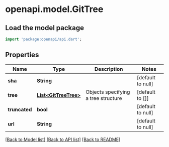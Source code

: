 # openapi.model.GitTree

## Load the model package
```dart
import 'package:openapi/api.dart';
```

## Properties
Name | Type | Description | Notes
------------ | ------------- | ------------- | -------------
**sha** | **String** |  | [default to null]
**tree** | [**List&lt;GitTreeTree&gt;**](GitTreeTree.md) | Objects specifying a tree structure | [default to []]
**truncated** | **bool** |  | [default to null]
**url** | **String** |  | [default to null]

[[Back to Model list]](../README.md#documentation-for-models) [[Back to API list]](../README.md#documentation-for-api-endpoints) [[Back to README]](../README.md)


